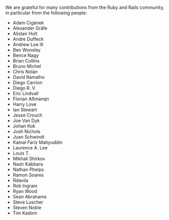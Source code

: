 We are grateful for many contributions from the Ruby and Rails
community, in particular from the following people:

* Adam Cigánek
* Alexander Gräfe
* Alistair Holt
* Andre Duffeck
* Andrew Loe III
* Ben Woosley
* Bence Nagy
* Brian Collins
* Bruno Michel
* Chris Nolan
* David Ramalho
* Diego Carrion
* Diego R. V.
* Eric Lindvall
* Florian Aßmanqn
* Harry Love
* Ian Stewart
* Jesse Crouch
* Joe Van Dyk
* Johan Kok
* Josh Nichols
* Juan Schwindt
* Kamal Fariz Mahyuddin
* Laurence A. Lee
* Louis T.
* Mikhail Shirkov
* Nash Kabbara
* Nathan Phelps
* Ramon Soares
* Rdavila
* Rob Ingram
* Ryan Wood
* Sean Abrahams
* Steve Luscher
* Steven Noble
* Tim Kadom
